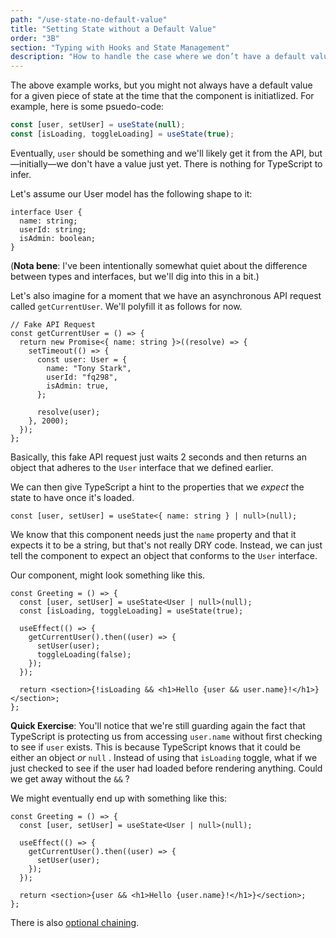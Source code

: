 ```yaml
---
path: "/use-state-no-default-value"
title: "Setting State without a Default Value"
order: "3B"
section: "Typing with Hooks and State Management"
description: "How to handle the case where we don’t have a default value for use with type inference. "
---
```


The above example works, but you might not always have a default value for a given piece of state at the time that the component is initiatlized. For example, here is some psuedo-code:

```jsx
const [user, setUser] = useState(null);
const [isLoading, toggleLoading] = useState(true);
```

Eventually, `user` should be something and we'll likely get it from the API, but—initially—we don't have a value just yet. There is nothing for TypeScript to infer.

Let's assume our User model has the following shape to it:

```tsx
interface User {
  name: string;
  userId: string;
  isAdmin: boolean;
}
```

(**Nota bene**: I've been intentionally somewhat quiet about the difference between types and interfaces, but we'll dig into this in a bit.)

Let's also imagine for a moment that we have an asynchronous API request called `getCurrentUser`. We'll polyfill it as follows for now.

```tsx
// Fake API Request
const getCurrentUser = () => {
  return new Promise<{ name: string }>((resolve) => {
    setTimeout(() => {
      const user: User = {
        name: "Tony Stark",
        userId: "fq298",
        isAdmin: true,
      };

      resolve(user);
    }, 2000);
  });
};
```

Basically, this fake API request just waits 2 seconds and then returns an object that adheres to the `User` interface that we defined earlier.

We can then give TypeScript a hint to the properties that we _expect_ the state to have once it's loaded.

```tsx
const [user, setUser] = useState<{ name: string } | null>(null);
```

We know that this component needs just the `name` property and that it expects it to be a string, but that's not really DRY code. Instead, we can just tell the component to expect an object that conforms to the `User` interface.

Our component, might look something like this.

```tsx
const Greeting = () => {
  const [user, setUser] = useState<User | null>(null);
  const [isLoading, toggleLoading] = useState(true);

  useEffect(() => {
    getCurrentUser().then((user) => {
      setUser(user);
      toggleLoading(false);
    });
  });

  return <section>{!isLoading && <h1>Hello {user && user.name}!</h1>}</section>;
};
```

**Quick Exercise**: You'll notice that we're still guarding again the fact that TypeScript is protecting us from accessing `user.name` without first checking to see if `user` exists. This is because TypeScript knows that it could be either an object _or_ `null` . Instead of using that `isLoading` toggle, what if we just checked to see if the user had loaded before rendering anything. Could we get away without the `&&` ?

We might eventually end up with something like this:

```tsx
const Greeting = () => {
  const [user, setUser] = useState<User | null>(null);

  useEffect(() => {
    getCurrentUser().then((user) => {
      setUser(user);
    });
  });

  return <section>{user && <h1>Hello {user.name}!</h1>}</section>;
};
```

There is also [optional chaining](https://www.typescriptlang.org/play?jsx=1#code/C4TwDgpgBJBODOB7AdgFXNAvFA3gKCimQEMBbCALinmFgEtkBzAGgKgGNjgB+Kz4dJFaEAJoka8oYxoIh4AvnjyhIHLrKjZ8hEuSo16TVouUYp4jdn6yA3EvYoaUYiIBuEZMACusCLCpwSGhmWmy6lFAA5ACCADZ07BCRwmrAVNqERGQRkQAiDMQAFpFsivJ2eA7ITtIActmazm4e3r6wAHTS3O3hdlVIsRDtseIAFHXZAJR2APQzUBAAHpDswBAiUIhewGDbVF7IIhAAZgzr9o6Ig8NjLu6ePn7tSOS1KACii3Q0LQCyEMBCogRN1RpNpng5gtlhBVutNttdmkoAcjqdkOcgA).
